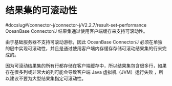 结果集的可滚动性 
=============================
#docslug#/connector-j/connector-j/V2.2.7/result-set-performance
OceanBase Connector/J 结果集通过使用客户端缓存来支持可滚动性。

由于基础服务器不支持可滚动游标，因此 OceanBase Connector/J 必须在单独的层中实现可滚动性，并且是通过使用客户端内存缓存存储可滚动结果集的行来完成的。

因为可滚动结果集的所有行都存储在客户端缓存中，所以结果集包含很多行，如果存在很多列或非常大的列可能会导致客户端 Java 虚拟机（JVM）运行失败 ，所以建议不要为大型结果集指定可滚动性。

